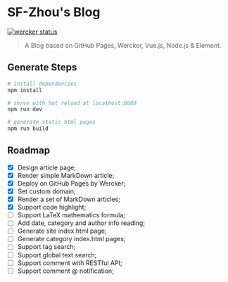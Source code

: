 # SF-Zhou's Blog

[![wercker status](https://app.wercker.com/status/94144b91388fbf8712fca882f24eb63e/s/blog "wercker status")](https://app.wercker.com/project/byKey/94144b91388fbf8712fca882f24eb63e)

> A Blog based on GitHub Pages, Wercker, Vue.js, Node.js & Element.

## Generate Steps

``` bash
# install dependencies
npm install

# serve with hot reload at localhost:8080
npm run dev

# generate static html pages
npm run build
```

## Roadmap

- [x] Design article page;
- [x] Render simple MarkDown article;
- [x] Deploy on GitHub Pages by Wercker;
- [x] Set custom domain;
- [x] Render a set of MarkDown articles;
- [x] Support code highlight;
- [ ] Support LaTeX mathematics formula;
- [ ] Add date, category and author info reading;
- [ ] Generate site index.html page;
- [ ] Generate category index.html pages;
- [ ] Support tag search;
- [ ] Support global text search;
- [ ] Support comment with RESTful API;
- [ ] Support comment @ notification;
